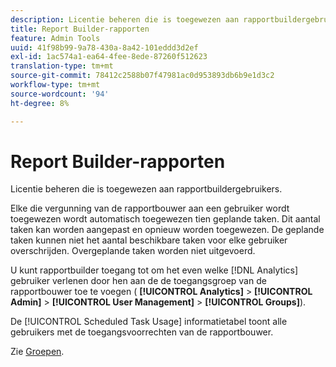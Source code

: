 ```yaml
---
description: Licentie beheren die is toegewezen aan rapportbuildergebruikers.
title: Report Builder-rapporten
feature: Admin Tools
uuid: 41f98b99-9a78-430a-8a42-101eddd3d2ef
exl-id: 1ac574a1-ea64-4fee-8ede-87260f512623
translation-type: tm+mt
source-git-commit: 78412c2588b07f47981ac0d953893db6b9e1d3c2
workflow-type: tm+mt
source-wordcount: '94'
ht-degree: 8%

---
```


# Report Builder-rapporten

Licentie beheren die is toegewezen aan rapportbuildergebruikers.

Elke die vergunning van de rapportbouwer aan een gebruiker wordt toegewezen wordt automatisch toegewezen tien geplande taken. Dit aantal taken kan worden aangepast en opnieuw worden toegewezen. De geplande taken kunnen niet het aantal beschikbare taken voor elke gebruiker overschrijden. Overgeplande taken worden niet uitgevoerd.

U kunt rapportbuilder toegang tot om het even welke [!DNL Analytics] gebruiker verlenen door hen aan de de toegangsgroep van de rapportbouwer toe te voegen ( **[!UICONTROL Analytics]** > **[!UICONTROL Admin]** > **[!UICONTROL User Management]** > **[!UICONTROL Groups]**).

De [!UICONTROL Scheduled Task Usage] informatietabel toont alle gebruikers met de toegangsvoorrechten van de rapportbouwer.

Zie [Groepen](/help/admin/user-management2/c-user-groups/groups.md).
